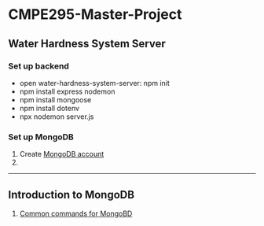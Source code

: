 # CMPE295-Master-Project

## Water Hardness System Server
### Set up backend
- open water-hardness-system-server: npm init
- npm install express nodemon
- npm install mongoose
- npm install dotenv
- npx nodemon server.js

### Set up MongoDB
1. Create [MongoDB account](https://www.mongodb.com/)
2. 

---
## Introduction to MongoDB
1. [Common commands for MongoBD](https://dzone.com/articles/top-10-most-common-commands-for-beginners)


